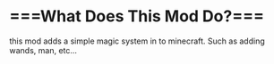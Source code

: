 <h1>===What Does This Mod Do?===</h1>
this mod adds a simple magic system in to minecraft. Such as adding wands, man, etc...
